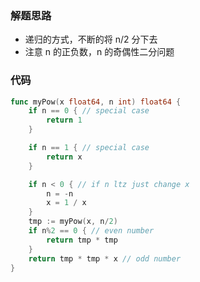 ### 解题思路

- 递归的方式，不断的将 n/2 分下去
- 注意 n 的正负数，n 的奇偶性二分问题

### 代码

```go
func myPow(x float64, n int) float64 {
	if n == 0 { // special case
		return 1
	}

	if n == 1 { // special case
		return x
	}

	if n < 0 { // if n ltz just change x
		n = -n
		x = 1 / x
	}
	tmp := myPow(x, n/2)
	if n%2 == 0 { // even number
		return tmp * tmp
	}
	return tmp * tmp * x // odd number
}
```
